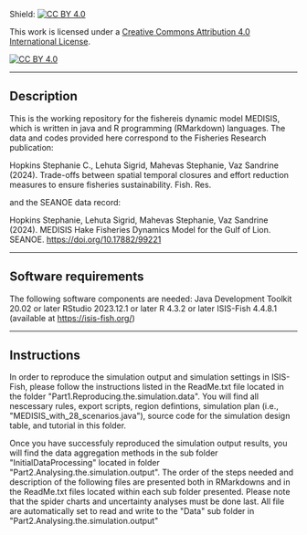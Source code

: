 Shield: [![CC BY 4.0][cc-by-shield]][cc-by]

This work is licensed under a
[Creative Commons Attribution 4.0 International License][cc-by].

[![CC BY 4.0][cc-by-image]][cc-by]

[cc-by]: http://creativecommons.org/licenses/by/4.0/
[cc-by-image]: https://i.creativecommons.org/l/by/4.0/88x31.png
[cc-by-shield]: https://img.shields.io/badge/License-CC%20BY%204.0-lightgrey.svg

-------------------------------------------------------------------------------------------------------------------------------------------------------------
Description
------------

This is the working repository for the fishereis dynamic model MEDISIS, which is written in java and R programming (RMarkdown) languages. The data and codes provided here correspond to the Fisheries Research publication:

Hopkins Stephanie C., Lehuta Sigrid, Mahevas Stephanie, Vaz Sandrine (2024). Trade-offs between spatial temporal closures and effort reduction measures to ensure fisheries sustainability. Fish. Res.

and the SEANOE data record: 

Hopkins Stephanie, Lehuta Sigrid, Mahevas Stephanie, Vaz Sandrine (2024). MEDISIS Hake Fisheries Dynamics Model for the Gulf of Lion. SEANOE. https://doi.org/10.17882/99221

-------------------------------------------------------------------------------------------------------------------------------------------------------------
Software requirements
---------------------

The following software components are needed:
Java Development Toolkit 20.02 or later
RStudio 2023.12.1 or later
R 4.3.2 or later
ISIS-Fish 4.4.8.1 (available at https://isis-fish.org/)

-------------------------------------------------------------------------------------------------------------------------------------------------------------
Instructions
------------

In order to reproduce the simulation output and simulation settings in ISIS-Fish, please follow the instructions listed in the ReadMe.txt file located in the folder "Part1.Reproducing.the.simulation.data". You will find all nescessary rules, export scripts, region defintions, simulation plan (i.e., "MEDISIS_with_28_scenarios.java"), source code for the simulation design table, and tutorial in this folder.

Once you have successfuly reproduced the simulation output results, you will find the data aggregation methods in the sub folder "InitialDataProcessing" located in folder "Part2.Analysing.the.simulation.output". The order of the steps needed and description of the following files are presented both in RMarkdowns and in the ReadMe.txt files located within each sub folder presented. Please note that the spider charts and uncertainty analyses must be done last. All file are automatically set to read and write to the "Data" sub folder in "Part2.Analysing.the.simulation.output"
